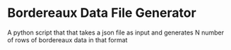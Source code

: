 # Bordereaux Data File Generator

A python script that that takes a json file as input and generates N number of rows of bordereaux data in that format
